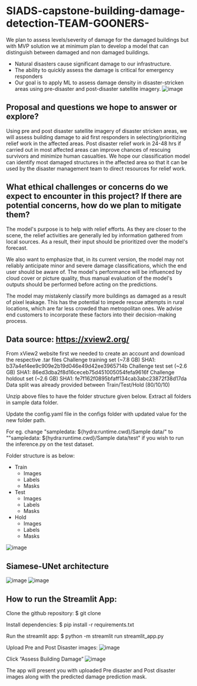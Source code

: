 # SIADS-capstone-building-damage-detection-TEAM-GOONERS-
We plan to assess levels/severity of damage for the damaged buildings but with MVP solution we at minimum plan to develop a model that can distinguish between damaged and non damaged buildings. 

- Natural disasters cause significant damage to our infrastructure.
- The ability to quickly assess the damage is critical for emergency responders
- Our goal is to apply ML to assess damage density in disaster-stricken areas using pre-disaster and post-disaster satellite imagery.
![image](https://user-images.githubusercontent.com/55030743/233042593-aa5c9a7e-1eb2-421e-9a51-b94b536e3d32.png)


## Proposal and questions we hope to answer or explore? 
Using pre and post disaster satellite imagery of disaster stricken areas, we will assess building damage to aid first responders in selecting/prioritizing relief work in the affected areas. Post disaster relief work in 24-48 hrs if carried out in most affected areas can improve chances of rescuing survivors and minimize human casualties. We hope our classification model can identify most damaged structures in the affected area so that it can be used by the disaster management team to direct resources for relief work.

## What ethical challenges or concerns do we expect to encounter in this project? If there are potential concerns, how do we plan to mitigate them?
The model's purpose is to help with relief efforts. As they are closer to the scene, the relief activities are generally led by information gathered from local sources. As a result, their input should be prioritized over the model's forecast. 


We also want to emphasize that, in its current version, the model may not reliably anticipate minor and severe damage classifications, which the end user should be aware of. The model's performance will be influenced by cloud cover or picture quality, thus manual evaluation of the model's outputs should be performed before acting on the predictions. 


The model may mistakenly classify more buildings as damaged as a result of pixel leakage. This has the potential to impede rescue attempts in rural locations, which are far less crowded than metropolitan ones. We advise end customers to incorporate these factors into their decision-making process. 


## Data source: https://xview2.org/ 
From xView2 website first we needed to create an account and download the respective .tar files 
  Challenge training set (~7.8 GB)
  SHA1: b37a4ef4ee9c909e2b19d046e49d42ee3965714b
  Challenge test set (~2.6 GB)
  SHA1: 86ed3dba2f8d16ceceb75d451005054fefa9616f
  Challenge holdout set (~2.6 GB)
  SHA1: fe7f162f0895bfaff134cab3abc23872f38d17da
Data split was already provided between Train/Test/Hold (80/10/10)

Unzip above files to have the folder structure given below. 
Extract all folders in sample data folder. 

Update the config.yaml file in the configs folder with updated value for the new folder path.  

For eg. change "sampledata: ${hydra:runtime.cwd}/Sample data/" to ""sampledata: ${hydra:runtime.cwd}/Sample data/test" if you wish to run the inference.py on the test dataset.

Folder structure is as below:
- Train
     - Images
     - Labels
     - Masks
- Test
     - Images
     - Labels
     - Masks
- Hold
     - Images
     - Labels
     - Masks

![image](https://user-images.githubusercontent.com/55030743/233040342-c7934da5-01de-4a49-9eda-ab08167fd09f.png)

## Siamese-UNet architecture

![image](https://user-images.githubusercontent.com/55030743/233041865-187c7aac-cf24-4e88-8c09-a79ff52af617.png)
![image](https://user-images.githubusercontent.com/55030743/233042102-49487c42-661e-4cfd-ac07-3086392e85c1.png)

## How to run the Streamlit App:

Clone the github repository: 
$ git clone

Install dependencies: 
$ pip install -r requirements.txt

Run the streamlit app:
$ python -m streamlit run streamlit_app.py

Upload Pre and Post Disaster images:
![image](https://user-images.githubusercontent.com/55030743/233038963-4a62bc9f-0bff-41f4-a9ea-3642aeb077f6.png)


Click “Assess Building Damage”
![image](https://user-images.githubusercontent.com/55030743/233039062-3fb48b32-68a8-4946-8490-1fcc9cd8334b.png)


The app will present you with uploaded Pre disaster and Post disaster images along with the predicted damage prediction mask. 

